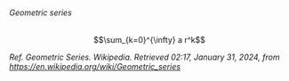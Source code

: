 <h6>Geometric series</h6>

$$\sum_{k=0}^{\infty} a r^k$$

_Ref._ _Geometric Series. Wikipedia. Retrieved 02:17, January 31, 2024, from https://en.wikipedia.org/wiki/Geometric_series_
